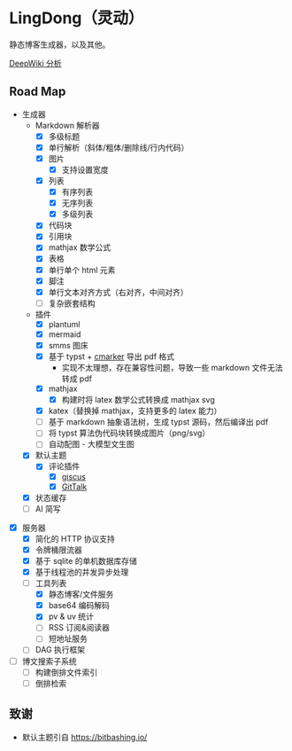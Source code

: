# LingDong（灵动）

静态博客生成器，以及其他。

[DeepWiki 分析](https://deepwiki.com/kitelife/lingdong)

## Road Map

- 生成器
  - Markdown 解析器
    - [x] 多级标题
    - [x] 单行解析（斜体/粗体/删除线/行内代码）
    - [x] 图片
      - [x] 支持设置宽度
    - [x] 列表
      - [x] 有序列表
      - [x] 无序列表
      - [x] 多级列表
    - [x] 代码块
    - [x] 引用块
    - [x] mathjax 数学公式
    - [x] 表格
    - [x] 单行单个 html 元素
    - [x] 脚注
    - [x] 单行文本对齐方式（右对齐，中间对齐）
    - [ ] 复杂嵌套结构
  - 插件
    - [x] plantuml
    - [x] mermaid
    - [x] smms 图床
    - [x] 基于 typst + [cmarker](https://typst.app/universe/package/cmarker/) 导出 pdf 格式
      - 实现不太理想，存在兼容性问题，导致一些 markdown 文件无法转成 pdf
    - [x] mathjax
      - [x] 构建时将 latex 数学公式转换成 mathjax svg
    - [x] katex（替换掉 mathjax，支持更多的 latex 能力）
    - [ ] 基于 markdown 抽象语法树，生成 typst 源码，然后编译出 pdf
    - [ ] 将 typst 算法伪代码块转换成图片（png/svg）
    - [ ] 自动配图 - 大模型文生图
  - [x] 默认主题
    - [x] 评论插件
      - [x] [giscus](https://giscus.app/zh-CN)
      - [x] [GitTalk](https://gitalk.github.io/)
  - [x] 状态缓存
  - [ ] AI 简写

- [x] 服务器
  - [x] 简化的 HTTP 协议支持
  - [x] 令牌桶限流器
  - [x] 基于 sqlite 的单机数据库存储
  - [x] 基于线程池的并发异步处理
  - [ ] 工具列表
    - [x] 静态博客/文件服务
    - [x] base64 编码解码
    - [x] pv & uv 统计
    - [ ] RSS 订阅&阅读器
    - [ ] 短地址服务
  - [ ] DAG 执行框架

- [ ] 博文搜索子系统
  - [ ] 构建倒排文件索引
  - [ ] 倒排检索

## 致谢

- 默认主题引自 https://bitbashing.io/
